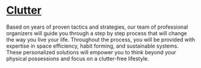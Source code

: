 # [Clutter](https://clutterrfree.herokuapp.com)

Based on years of proven tactics and strategies, our team of professional organizers will guide you through a step by step process that will change the way you live your life. Throughout the process, you will be provided with expertise in space efficiency, habit forming, and sustainable systems. These personalized solutions will empower you to think beyond your physical possessions and focus on a clutter-free lifestyle.
